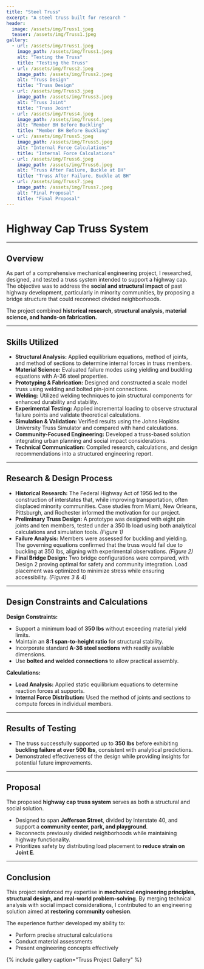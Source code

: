 ```yaml
---
title: "Steel Truss"
excerpt: "A steel truss built for research "
header:
  image: /assets/img/Truss1.jpeg
  teaser: /assets/img/Truss1.jpeg
gallery:
  - url: /assets/img/Truss1.jpeg
    image_path: /assets/img/Truss1.jpeg
    alt: "Testing the Truss"
    title: "Testing the Truss"
  - url: /assets/img/Truss2.jpeg
    image_path: /assets/img/Truss2.jpeg
    alt: "Truss Design"
    title: "Truss Design"
  - url: /assets/img/Truss3.jpeg
    image_path: /assets/img/Truss3.jpeg
    alt: "Truss Joint"
    title: "Truss Joint"
  - url: /assets/img/Truss4.jpeg
    image_path: /assets/img/Truss4.jpeg
    alt: "Member BH Before Buckling"
    title: "Member BH Before Buckling"
  - url: /assets/img/Truss5.jpeg
    image_path: /assets/img/Truss5.jpeg
    alt: "Internal Force Calculations"
    title: "Internal Force Calculations"
  - url: /assets/img/Truss6.jpeg
    image_path: /assets/img/Truss6.jpeg
    alt: "Truss After Failure, Buckle at BH"
    title: "Truss After Failure, Buckle at BH"
  - url: /assets/img/Truss7.jpeg
    image_path: /assets/img/Truss7.jpeg
    alt: "Final Proposal"
    title: "Final Proposal"
---
```


# Highway Cap Truss System

---

## Overview
As part of a comprehensive mechanical engineering project, I researched, designed, and tested a truss system intended to support a highway cap. The objective was to address the **social and structural impact** of past highway development, particularly in minority communities, by proposing a bridge structure that could reconnect divided neighborhoods.  

The project combined **historical research, structural analysis, material science, and hands-on fabrication.**

---

## Skills Utilized
- **Structural Analysis:** Applied equilibrium equations, method of joints, and method of sections to determine internal forces in truss members.  
- **Material Science:** Evaluated failure modes using yielding and buckling equations with A-36 steel properties.  
- **Prototyping & Fabrication:** Designed and constructed a scale model truss using welding and bolted pin-joint connections.  
- **Welding:** Utilized welding techniques to join structural components for enhanced durability and stability.  
- **Experimental Testing:** Applied incremental loading to observe structural failure points and validate theoretical calculations.  
- **Simulation & Validation:** Verified results using the Johns Hopkins University Truss Simulator and compared with hand calculations.  
- **Community-Focused Engineering:** Developed a truss-based solution integrating urban planning and social impact considerations.  
- **Technical Communication:** Compiled research, calculations, and design recommendations into a structured engineering report.  

---

## Research & Design Process
- **Historical Research:** The Federal Highway Act of 1956 led to the construction of interstates that, while improving transportation, often displaced minority communities. Case studies from Miami, New Orleans, Pittsburgh, and Rochester informed the motivation for our project.  
- **Preliminary Truss Design:** A prototype was designed with eight pin joints and ten members, tested under a 350 lb load using both analytical calculations and simulation tools. *(Figure 1)*  
- **Failure Analysis:** Members were assessed for buckling and yielding. The governing equations confirmed that the truss would fail due to buckling at 350 lbs, aligning with experimental observations. *(Figure 2)*  
- **Final Bridge Design:** Two bridge configurations were compared, with Design 2 proving optimal for safety and community integration. Load placement was optimized to minimize stress while ensuring accessibility. *(Figures 3 & 4)*  

---

## Design Constraints and Calculations
**Design Constraints:**  
- Support a minimum load of **350 lbs** without exceeding material yield limits.  
- Maintain an **8:1 span-to-height ratio** for structural stability.  
- Incorporate standard **A-36 steel sections** with readily available dimensions.  
- Use **bolted and welded connections** to allow practical assembly.  

**Calculations:**  
- **Load Analysis:** Applied static equilibrium equations to determine reaction forces at supports.  
- **Internal Force Distribution:** Used the method of joints and sections to compute forces in individual members.  

---

## Results of Testing
- The truss successfully supported up to **350 lbs** before exhibiting **buckling failure at over 500 lbs**, consistent with analytical predictions.  
- Demonstrated effectiveness of the design while providing insights for potential future improvements.  

---

## Proposal
The proposed **highway cap truss system** serves as both a structural and social solution.  
- Designed to span **Jefferson Street**, divided by Interstate 40, and support a **community center, park, and playground**.  
- Reconnects previously divided neighborhoods while maintaining highway functionality.  
- Prioritizes safety by distributing load placement to **reduce strain on Joint E**.  

---

## Conclusion
This project reinforced my expertise in **mechanical engineering principles, structural design, and real-world problem-solving**. By merging technical analysis with social impact considerations, I contributed to an engineering solution aimed at **restoring community cohesion**.  

The experience further developed my ability to:  
- Perform precise structural calculations  
- Conduct material assessments  
- Present engineering concepts effectively  

{% include gallery caption="Truss Project Gallery" %}
